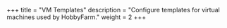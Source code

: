 +++
title = "VM Templates"
description = "Configure templates for virtual machines used by HobbyFarm."
weight = 2
+++